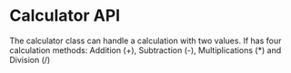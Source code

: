 # Calculator API

The calculator class can handle a calculation with two values.
If has four calculation methods: Addition (+), Subtraction (-), Multiplications (\*) and Division (/)
